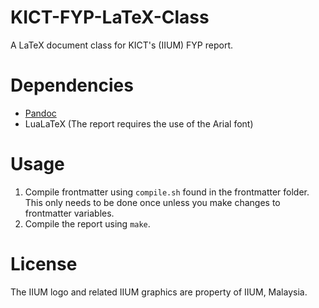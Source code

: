 # KICT-FYP-LaTeX-Class

A LaTeX document class for KICT's (IIUM) FYP report.

# Dependencies

- [Pandoc]
- LuaLaTeX (The report requires the use of the Arial font)

# Usage

1. Compile frontmatter using `compile.sh` found in the frontmatter folder. This only needs to be done once unless you make changes to frontmatter variables.
2. Compile the report using `make`.

# License

The IIUM logo and related IIUM graphics are property of IIUM, Malaysia.

[Pandoc]: https://github.com/jgm/pandoc/releases